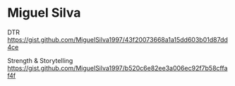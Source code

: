 # Miguel Silva

DTR
https://gist.github.com/MiguelSilva1997/43f20073668a1a15dd603b01d87dd4ce


Strength & Storytelling
https://gist.github.com/MiguelSilva1997/b520c6e82ee3a006ec92f7b58cffaf4f
